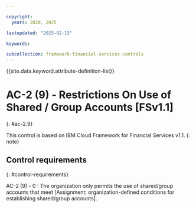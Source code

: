 ```yaml
---

copyright:
  years: 2020, 2025

lastupdated: "2025-02-15"

keywords:

subcollection: framework-financial-services-controls
---
```


{{site.data.keyword.attribute-definition-list}}

               
# AC-2 (9) - Restrictions On Use of Shared / Group Accounts [FSv1.1]
{: #ac-2.9}

This control is based on IBM Cloud Framework for Financial Services v1.1.
{: note}


## Control requirements
{: #control-requirements}

AC-2 (9) - 0
    : The organization only permits the use of shared/group accounts that meet [Assignment: organization-defined conditions for establishing shared/group accounts].





